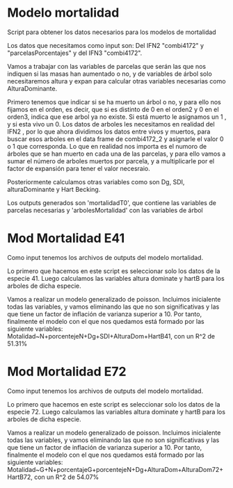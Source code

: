 # Modelo mortalidad
Script para obtener los datos necesarios para los modelos de mortalidad

Los datos que necesitamos como input son: Del IFN2 "combi4172" y  "parcelasPorcentajes" y del IFN3 "combi4172".

Vamos a trabajar con las variables de parcelas que serán las que nos indiquen si las masas han aumentado o no, y de variables de árbol solo necesitaremos altura y expan para calcular otras variables necesarias como AlturaDominante.

Primero tenemos que indicar si se ha muerto un árbol o no, y para ello nos fijamos en el orden, es decir, que si es distinto de 0 en el orden2 y 0 en el orden3, indica que ese arbol ya no existe. Si está muerto le asignamos un 1 , y si esta vivo un 0.
Los datos de arboles les necesitamos en realidad del IFN2 , por lo que ahora dividimos los datos entre vivos y muertos, para buscar esos arboles en el data frame de combi4172_2 y asignarle el valor 0 o 1 que corresponda. 
Lo que en realidad nos importa es el numoro de árboles que se han muerto en cada una de las parcelas, y para ello vamos a sumar el número de arboles muertos por parcela, y a multiplicarle por el factor de expansión para tener el valor necesraio. 

Posteriormente calculamos otras variables como son Dg, SDI, alturaDominante y Hart Becking.

Los outputs generados son  'mortalidadT0', que contiene las variables de parcelas necesarias y 'arbolesMortalidad' con las variables de árbol

# Mod Mortalidad E41
Como input tenemos los archivos de outputs del modelo mortalidad.

Lo primero que hacemos en este script es seleccionar solo los datos de la especie 41. Luego calculamos las variables altura dominate y hartB para los arboles de dicha especie.

Vamos a realizar un modelo generalizado de poisson. Incluimos inicialente todas las variables, y vamos eliminando las que no son significativas y las que tiene un factor de inflación de varianza superior a 10. Por tanto, finalmente el modelo con el que nos quedamos está formado por  las siguiente variables: Motalidad~N+porcentejeN+Dg+SDI+AlturaDom+HartB41, con un R^2 de 51.31%

# Mod Mortalidad E72
Como input tenemos los archivos de outputs del modelo mortalidad.

Lo primero que hacemos en este script es seleccionar solo los datos de la especie 72. Luego calculamos las variables altura dominate y hartB para los arboles de dicha especie.

Vamos a realizar un modelo generalizado de poisson. Incluimos inicialente todas las variables, y vamos eliminando las que no son significativas y las que tiene un factor de inflación de varianza superior a 10. Por tanto, finalmente el modelo con el que nos quedamos está formado por  las siguiente variables: Motalidad~G+N+porcentajeG+porcentejeN+Dg+AlturaDom+AlturaDom72+HartB72, con un R^2 de 54.07%

